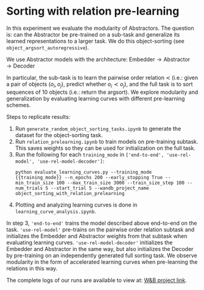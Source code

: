 # Sorting with relation pre-learning

In this experiment we evaluate the modularity of Abstractors. The question is: can the Abstractor be pre-trained on a sub-task and generalize its learned representations to a larger task. We do this object-sorting (see `object_argsort_autoregressive`).

We use Abstractor models with the architecture: $\text{Embedder} \to \text{Abstractor} \to \text{Decoder}$

In particular, the sub-task is to learn the pairwise order relation $\prec$ (i.e.: given a pair of objects $(o_i, o_j)$, predict whether $o_i \prec o_j$), and the full task is to sort sequences of 10 objects (i.e.: return the argsort). We explore modularity and generalization by evaluating learning curves with different pre-learning schemes.

Steps to replicate results:
1) Run `generate_random_object_sorting_tasks.ipynb` to generate the dataset for the object-sorting task.
2) Run `relation_prelearning.ipynb` to train models on pre-training subtask. This saves weights so they can be used for initialization on the full task.
3) Run the following for each `training_mode` in `['end-to-end', 'use-rel-model', 'use-rel-model-decoder']`:
    ```
    python evaluate_learning_curves.py --training_mode {{training_mode}} --n_epochs 200 --early_stopping True --min_train_size 100 --max_train_size 3000 --train_size_step 100 --num_trials 5 --start_trial 5 --wandb_project_name object_sorting_with_relation_prelearning
    ```
4) Plotting and analyzing learning curves is done in `learning_curve_analysis.ipynb`.

In step 3, `'end-to-end'` trains the model described above end-to-end on the task. `'use-rel-model'` pre-trains on the pairwise order relation subtask and initializes the Embedder and Abstractor weights from that subtask when evaluating learning curves. `'use-rel-model-decoder'` initializes the Embedder and Abstractor in the same way, but also initializes the Decoder by pre-training on an independently generated full sorting task. We observe modularity in the form of accelerated learning curves when pre-learning the relations in this way.

The complete logs of our runs are available to view at: [W&B project link](https://wandb.ai/awni00/object_sorting_with_relation_prelearning).